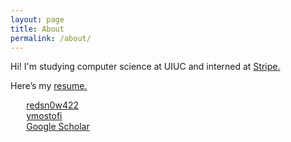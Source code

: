 ```yaml
---
layout: page
title: About
permalink: /about/
---
```

Hi! I'm studying computer science at UIUC and interned at [Stripe.](https://www.stripe.com)

Here’s my [resume.](/img/yasha_mostofi.pdf)
<div>
    <div style="padding-left: 5%; padding-right:5%;">
      <!-- <p>
        Hi! I'm studying computer science at UIUC and interned at <a href="https://www.stripe.com"/>Stripe.</a>
      </p> -->
      <!-- <p>Here’s my <a href="/img/yasha_mostofi.pdf">resume.</a></p> -->
      <div class="row">
        <div class="col-xs-4">
          <a href="https://github.com/redsn0w422">
          <i class="fa fa-github"></i>
          <span>redsn0w422</span>
          </a>
        </div>
        <div class="col-xs-4">
          <a href="https://twitter.com/ymostofi">
          <i class="fa fa-twitter"></i>
          <span>ymostofi</span>
          </a>
        </div>
        <div class="col-xs-4">
          <a href="https://scholar.google.es/citations?user=UYU6J64AAAAJ&hl=en">
          <i class="fa fa-graduation-cap"></i>
          <span>Google Scholar</span>
          </a>
        </div>
      </div>
      <br>
    </div>
  </div>
